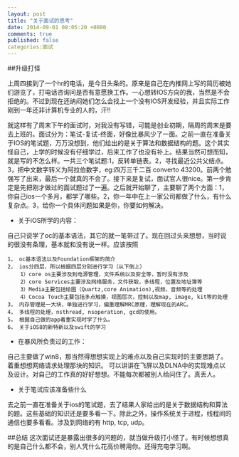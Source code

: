 ```yaml
---
layout: post
title: "关于面试的思考"
date: 2014-09-01 08:05:20 +0800
comments: true
published: false
categories:面试 
---
```

##升级打怪

上周四接到了一个hr的电话，是今日头条的。原来是自己在内推网上写的简历被她们游览了，打电话咨询问是否有意愿换工作。一心想转IOS方向的我，当然是不会拒绝的。不过到现在还纳闷她们怎么会找上一个没有IOS开发经验，并且实际工作刚到一年还非计算机专业的人的，汗!!

就这样有了周末下午的面试时，对我没有写错，可能是创业初期，隔周的周末是要去上班的。面试分为：笔试-复试-终面，好像比暴风少了一面。之前一直在准备关于IOS的笔试题，万万没想到，他们给出的是关于算法和数据结构的题。这个其实怪自己，上学的时候没有仔细学过，后来工作了也没有补上。结果当然可想而知，就是写的不怎么样。一共三个笔试题:1，反转单链表。2，寻找最近公共父结点。3，把中文数字转义为阿拉伯数字，eg:四万三千二百 converto 43200。前两个勉强写了出来，最后一个就真的不会了。接下来是复试，面试官人很nice。第一步肯定是先把刚才做过的面试题过了一遍。之后就开始聊了，主要聊了两个方面：1，你自己ios一个多月，都学了哪些。2，你一年中在上一家公司都做了什么，有什么复杂点。3，给你一个具体问题如果是你，你要如何解决。

* 关于iOS所学的内容：
	
自己只说学了oc的基本语法，其它的就一笔带过了。现在回过头来想想，当时说的很没有条理，基本就和没有说一样。应该按照
	
	1， oc基本语法以及Foundation框架的简介
	2， ios分四层，所以根据四层分别进行学习（从下倒上）
		1）core os主要涉及到电源管理，文件系统以及安全等，暂时没有涉及
		2）core Services主要涉及网络服务，文件获取，多线程，位置及地址簿等
		3）Media主要包括绘图（Quartz,core Animation),视频，音频等的处理
		4）Cocoa Touch主要包括多点触摸，视图层次，控制以及map, image, kit等的处理
	3， 内存管理是一大块，单独进行学习，偏重理解MRC原理，理解现在的ARC。
	4， 多线程的处理，nsthread, nsoperation, gcd的使用。
	5， 根据自己做的app着重实现时学了什么。
	6， 关于iOS8的新特新以及swift的学习

* 在暴风所负责过的工作：

自己主要做了win8，那当然得想想实现上的难点以及自己实现时的主要思路了。着重想想网络请求处理那块的知识。
可以讲讲在飞屏以及DLNA中的实现难点以及设计。对自己的工作真的好好想想。不能每次都被别人给问住了。真丢人。

* 关于笔试应该准备些什么

去之前一直在准备关于ios的笔试题，去了结果人家给出的是关于数据结构和算法的题。这些基础的知识还是要多看一下。除此之外，操作系统关于进程，线程间的通信也要多看看。涉及到网络的有 http, tcp, udp。

##总结
这次面试还是暴露出很多的问题的，就当做升级打小怪了。有时候想想真的是自己什么都不会，别人凭什么花高价聘用你。还得充电学习啊。

		

	
	